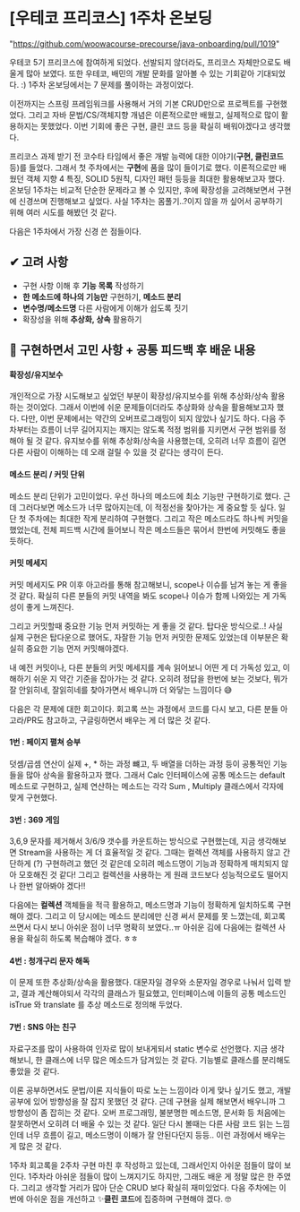 # [우테코 프리코스] 1주차 온보딩

"https://github.com/woowacourse-precourse/java-onboarding/pull/1019"

우테코 5기 프리코스에 참여하게 되었다. 선발되지 않더라도, 프리코스 자체만으로도 배울게 많아 보였다. 또한 우테코, 배민의 개발 문화를 알아볼 수 있는 기회같아 기대되었다. :) 1주차 온보딩에서는 7 문제를 풀이하는 과정이었다.

이전까지는 스프링 프레임워크를 사용해서 거의 기본 CRUD만으로 프로젝트를 구현했었다. 그리고 자바 문법/CS/객체지향 개념은 이론적으로만 배웠고, 실제적으로 많이 활용하지는 못했었다. 이번 기회에 좋은 구현, 클린 코드 등을 확실히 배워야겠다고 생각했다.

프리코스 과제 받기 전 코수타 타임에서 좋은 개발 능력에 대한 이야기(**구현, 클린코드** 등)를 들었다. 그래서 첫 주차에서는 **구현**에 품을 많이 들이기로 했다. 이론적으로만 배웠던 객체 지향 4 특징, SOLID 5원칙, 디자인 패턴 등등을 최대한 활용해보고자 했다. 온보딩 1주차는 비교적 단순한 문제라고 볼 수 있지만, 후에 확장성을 고려해보면서 구현에 신경쓰며 진행해보고 싶었다. 사실 1주차는 몸풀기..?이지 않을 까 싶어서 공부하기 위해 여러 시도를 해봤던 것 같다.

다음은 1주차에서 가장 신경 쓴 점들이다.

## ✔ 고려 사항

- 구현 사항 이해 후 **기능 목록** 작성하기
- **한 메소드에 하나의 기능만** 구현하기, **메소드 분리**
- **변수명/메소드명** 다른 사람에게 이해가 쉽도록 짓기
- 확장성을 위해 **추상화, 상속** 활용하기

## 🤔 구현하면서 고민 사항 + 공통 피드백 후 배운 내용

#### 확장성/유지보수

개인적으로 가장 시도해보고 싶었던 부분이 확장성/유지보수를 위해 추상화/상속 활용하는 것이었다. 그래서 이번에 쉬운 문제들이더라도 추상화와 상속을 활용해보고자 했다. 다만, 이번 문제에서는 약간의 오버프로그래밍이 되지 않았나 싶기도 하다. 다음 주차부터는 흐름이 너무 길어지지는 깨지는 않도록 적정 범위를 지키면서 구현 범위를 정해야 될 것 같다. 유지보수를 위해 추상화/상속을 사용했는데, 오히려 너무 흐름이 길면 다른 사람이 이해하는 데 오래 걸릴 수 있을 것 같다는 생각이 든다.

#### 메소드 분리 / 커밋 단위

메소드 분리 단위가 고민이었다. 우선 하나의 메소드에 최소 기능만 구현하기로 했다. 근데 그러다보면 메소드가 너무 많아지는데, 이 적정선을 찾아가는 게 중요할 듯 싶다. 일단 첫 주차에는 최대한 작게 분리하여 구현했다. 그리고 작은 메소드라도 하나씩 커밋을 했었는데, 전체 피드백 시간에 들어보니 작은 메소드들은 묶어서 한번에 커밋해도 좋을 듯하다.

#### 커밋 메세지

커밋 메세지도 PR 이후 아고라를 통해 참고해보니, scope나 이슈를 남겨 놓는 게 좋을 것 같다. 확실히 다른 분들의 커밋 내역을 봐도 scope나 이슈가 함께 나와있는 게 가독성이 좋게 느껴진다.

그리고 커밋할때 중요한 기능 먼저 커밋하는 게 좋을 것 같다. 탑다운 방식으로..! 사실 실제 구현은 탑다운으로 했어도, 자잘한 기능 먼저 커밋한 문제도 있었는데 이부분은 확실히 중요한 기능 먼저 커밋해야겠다.

내 예전 커밋이나, 다른 분들의 커밋 메세지를 계속 읽어보니 어떤 게 더 가독성 있고, 이해하기 쉬운 지 약간 기준을 잡아가는 것 같다. 오히려 정답을 한번에 보는 것보다, 뭐가 잘 안읽히네, 잘읽히네를 찾아가면서 배우니까 더 와닿는 느낌이다 😅

다음은 각 문제에 대한 회고이다. 회고록 쓰는 과정에서 코드를 다시 보고, 다른 분들 아고라/PR도 참고하고, 구글링하면서 배우는 게 더 많은 것 같다.

#### 1번 : 페이지 펼쳐 승부

덧셈/곱셈 연산이 실제 +, \* 하는 과정 뺴고, 두 배열을 더하는 과정 등이 공통적인 기능들을 많아 상속을 활용하고자 했다. 그래서 Calc 인터페이스에 공통 메소드는 default 메소드로 구현하고, 실제 연산하는 메소드는 각각 Sum , Multiply 클래스에서 각자에 맞게 구현했다.

#### 3번 : 369 게임

3,6,9 문자를 제거해서 3/6/9 갯수를 카운트하는 방식으로 구현했는데, 지금 생각해보면 Stream을 사용하는 게 더 효율적일 것 같다. 그때는 컬렉션 객체를 사용하지 않고 간단하게 (?) 구현하려고 했던 것 같은데 오히려 메소드명이 기능과 정확하게 매치되지 않아 모호해진 것 같다! 그리고 컬렉션을 사용하는 게 원래 코드보다 성능적으로도 떨어지나 한번 알아봐야 겠다!!

다음에는 **컬렉션** 객체들을 적극 활용하고, 메소드명과 기능이 정확하게 일치하도록 구현해야 겠다. 그리고 이 당시에는 메소드 분리에만 신경 써서 문제를 못 느꼈는데, 회고록 쓰면서 다시 보니 아쉬운 점이 너무 명확히 보였다..ㅠ 아쉬운 김에 다음에는 컬렉션 사용을 확실히 하도록 복습해야 겠다. ㅎㅎ

#### 4번 : 청개구리 문자 해독

이 문제 또한 추상화/상속을 활용했다. 대문자일 경우와 소문자일 경우로 나눠서 입력 받고, 결과 계산해야되서 각각의 클래스가 필요했고, 인터페이스에 이들의 공통 메소드인 isTrue 와 translate 를 추상 메소드로 정의해 두었다.

#### 7번 : SNS 아는 친구

자료구조를 많이 사용하여 인자로 많이 보내게되서 static 변수로 선언했다. 지금 생각해보니, 한 클래스에 너무 많은 메소드가 담겨있는 것 같다. 기능별로 클래스를 분리해도 좋았을 것 같다.

이론 공부하면서도 문법/이론 지식들이 따로 노는 느낌이라 이게 맞나 싶기도 했고, 개발 공부에 있어 방향성을 잘 잡지 못했던 것 같다. 근데 구현을 실제 해보면서 배우니까 그 방향성이 좀 잡히는 것 같다. 오버 프로그래밍, 불분명한 메소드명, 문서화 등 처음에는 잘못하면서 오히려 더 배울 수 있는 것 같다. 일단 다시 볼때는 다른 사람 코드 읽는 느낌인데 너무 흐름이 길고, 메소드명이 이해가 잘 안된다던지 등등.. 이런 과정에서 배우는 게 많은 것 같다.

1주차 회고록을 2주차 구현 마친 후 작성하고 있는데, 그래서인지 아쉬운 점들이 많이 보인다. 1주차라 아쉬운 점들이 많이 느껴지기도 하지만, 그래도 배운 게 정말 많은 한 주였다. 그리고 생각할 거리가 많아 단순 CRUD 보다 확실히 재미있었다. 다음 주차에는 이번에 아쉬운 점을 개선하고 ✨**클린 코드**에 집중하며 구현해야 겠다. 🤓
